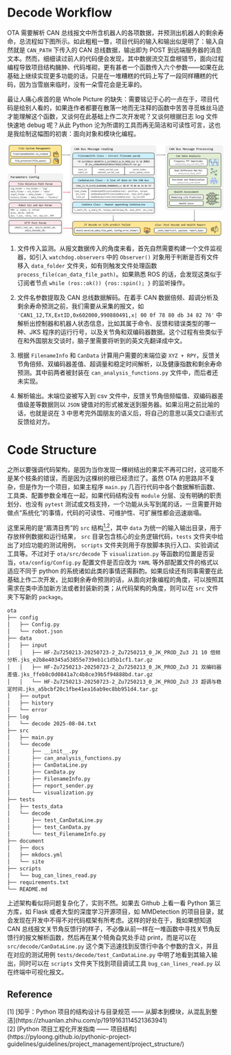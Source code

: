 # Decode Workflow

OTA 需要解析 CAN 总线报文中所含机器人的各项数据，并预测出机器人的剩余寿命，总流程如下图所示。如此粗粗一瞥，项目代码的输入和输出似是明了：输入自然就是 `CAN_PATH` 下传入的 CAN 总线数据，输出即为 POST 到远端服务器的消息文本。然而，细细读过前人的代码便会发现，其中数据流交互盘根错节，面向过程编程导致项目结构臃肿、代码堆砌，更有甚者一个函数传入六个参数——如果在此基础上继续实现更多功能的话，只是在一堆糟糕的代码上写了一段同样糟糕的代码，因为当雪崩来临时，没有一朵雪花会是无辜的。

最让人痛心疾首的是 Whole Picture 的缺失：需要铭记于心的一点在于，项目代码是给别人看的，如果连作者都要在散落一地而无注释的函数中苦苦寻觅蛛丝马迹才能理解这个函数，又谈何在此基础上作二次开发呢？又谈何根据日志 log 文件快速地 debug 呢？从此 Python 沦为所谓的工具而再无简洁和可读性可言，这也是我绘制这幅图的初衷：面向对象和模块化编程。

![](./images_decode/pipeline.jpg)

1. 文件传入监测。从报文数据传入的角度来看，首先自然需要构建一个文件监视器，如引入 `watchdog.observers` 中的 `Observer()` 对象用于判断是否有文件移入 `data_folder` 文件夹，如有则触发文件处理函数 `process_file(can_data_file_path)`。如果熟悉 ROS 的话，会发现这类似于订阅者节点 `while (ros::ok()) {ros::spin(); }` 的监听操作。

2. 文件名参数提取及 CAN 总线数据解码。在着手 CAN 数据倍频、超调分析及剩余寿命预测之前，我们需要从采集的报文，如 `'CAN1_12,TX,ExtID,0x602000,990880491,x| 00 0f 78 80 db 34 82 76'` 中解析出控制器和机器人状态信息，比如其属于命令、反馈和错误类型的哪一种、JKS 程序的运行行号，以及关节角和双编码器数据。这个过程有些类似于在和外国朋友交谈时，脑子里需要将听到的英文先翻译成中文。

3. 根据 `FilenameInfo` 和 `CanData` 计算用户需要的末端位姿 `XYZ + RPY`，反馈关节角倍频、双编码器差值、超调量和稳定时间解析，以及健康指数和剩余寿命预测。其中前两者被封装在 `can_analysis_functions.py` 文件中，而后者还未实现。

4. 解析输出。末端位姿被写入到 csv 文件中，反馈关节角倍频幅值、双编码器差值级差等数据则以 `JSON` 键值对的形式被发送到服务器。如果沿用之前比喻的话，也就是说在 3 中思考完外国朋友的语义后，将自己的意思以英文口语形式反馈给对方。


# Code Structure

之所以要强调代码架构，是因为当你发现一棵树结出的果实不再可口时，这可能不是某个枝条的错误，而是因为这棵树的根已经溃烂了。虽然 OTA 的思路并不复杂，但是作为一个项目，如果主程序 `main.py` 几百行代码中各个数据解析函数、工具类、配置参数全堆在一起，如果代码结构没有 `module` 分层、没有明确的职责划分、也没有 `pytest` 测试或文档支持，一个功能从头写到尾的话，一旦需要开始做点“系统化”的事情，代码的可读性、可维护性、可扩展性都会迅速崩塌。

这里采用的是“眉清目秀”的 `src` 结构[<sup>1,</sup>](#refer-anchor-1)[<sup>2</sup>](#refer-anchor-2)，其中 `data` 为统一的输入输出目录，用于存放样例数据和运行结果， `src` 目录包含核心的业务逻辑代码，`tests` 文件夹中给出了对应功能的测试用例， `scripts` 文件夹则用于存放脚本执行入口、实验调试工具等。不过对于 `ota/src/decode` 下 `visualization.py` 等函数的位置是否妥当，`ota/config/Config.py` 配置文件是否应改为 `YAML` 等外部配置文件的格式以适应不同于 python 的系统诸如此类的事情还需斟酌。如果后续还有同事需要在此基础上作二次开发，比如剩余寿命预测的话，从面向对象编程的角度，可以按照其需求在类中添加新方法或者封装新的类；从代码架构的角度，则可以在 `src` 文件夹下写新的 `package`。

```
ota
├── config
│   ├── Config.py
│   └── robot.json
├── data
│   ├── input
│   │   ├── HF-Zu7250213-20250723-2_Zu7250213_0_JK_PROD_Zu3 J1 10 倍频分析.jks_e2b8e40345a53855e739eb1c1d5b1cf1.tar.gz
│   │   ├── HF-Zu7250213-20250723-2_Zu7250213_0_JK_PROD_Zu3 J1 双编码器差值.jks_ffeb8c0d0841a7c4b8ce39b5f94888bd.tar.gz
│   │   └── HF-Zu7250213-20250723-2_Zu7250213_0_JK_PROD_Zu3 J3 超调与稳定时间.jks_a5bcbf20c1fbe41ea16ab9ec8bb951d4.tar.gz
│   ├── output
│   ├── history
│   └── error
├── log
│   └── decode 2025-08-04.txt
├── src
│   ├── main.py
│   └── decode
│       ├── __init__.py
│       ├── can_analysis_functions.py
│       ├── CanDataLine.py
│       ├── CanData.py
│       ├── FilenameInfo.py
│       ├── report_sender.py
│       └── visualization.py
├── tests
│   ├── tests_data
│   └── decode
│       ├── test_CanDataLine.py
│       ├── test_CanData.py
│       └── test_FilenameInfo.py
├── document
│   ├── docs
│   ├── mkdocs.yml
│   └── site
├── scripts
│   └── bug_can_lines_read.py
├── requirements.txt
└── README.md
```

上述架构看似将问题复杂化了，实则不然。如果去 Github 上看一看 Python 第三方库，如 Flask 或者大型的深度学习开源项目，如 MMDetection 的项目目录，就会发现在开发中不得不对代码框架有所考虑。这样的好处在于，我如果想知道 CAN 总线报文关节角反馈行的样子，不必像从前一样在一堆函数中寻找关节角反馈行的报文解析函数，然后再在某个犄角旮旯处手动 print，而是可以在 `src/decode/CanDataLine.py` 这个类下迅速找到反馈行中各个参数的含义，并且在对应的测试用例 `tests/decode/test_CanDataLine.py` 中明了地看到其输入输出，同时可以在 `scripts` 文件夹下找到项目调试工具 `bug_can_lines_read.py` 以在终端中可视化报文。

## Reference

<div id="refer-anchor-1"></div>
[1] [知乎：Python 项目的结构设计与目录规范 —— 从脚本到模块，从混乱到整洁](https://zhuanlan.zhihu.com/p/1919163114521363941)

<div id="refer-anchor-2"></div>
[2] [Python 项目工程化开发指南 —— 项目结构](https://pyloong.github.io/pythonic-project-guidelines/guidelines/project_management/project_structure/)






